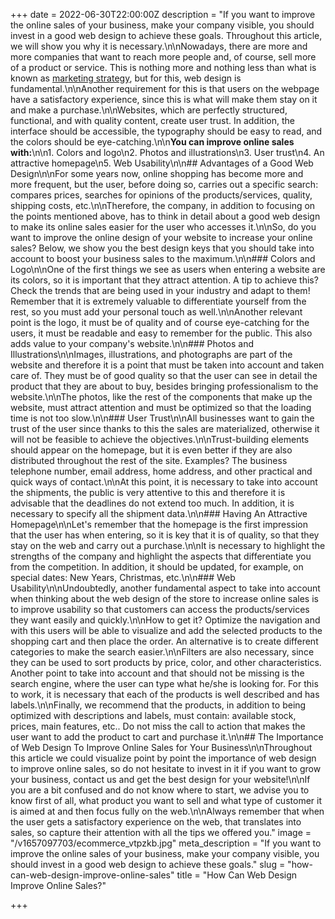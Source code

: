 +++
date = 2022-06-30T22:00:00Z
description = "If you want to improve the online sales of your business, make your company visible, you should invest in a good web design to achieve these goals. Throughout this article, we will show you why it is necessary.\n\nNowadays, there are more and more companies that want to reach more people and, of course, sell more of a product or service. This is nothing more and nothing less than what is known as [marketing strategy](https://aplazame.com/blog/estrategias-marketing/), but for this, web design is fundamental.\n\nAnother requirement for this is that users on the webpage have a satisfactory experience, since this is what will make them stay on it and make a purchase.\n\nWebsites, which are perfectly structured, functional, and with quality content, create user trust. In addition, the interface should be accessible, the typography should be easy to read, and the colors should be eye-catching.\n\n**You can improve online sales with:**\n\n1. Colors and logo\n2. Photos and illustrations\n3. User trust\n4. An attractive homepage\n5. Web Usability\n\n## Advantages of a Good Web Design\n\nFor some years now, online shopping has become more and more frequent, but the user, before doing so, carries out a specific search: compares prices, searches for opinions of the products/services, quality, shipping costs, etc.\n\nTherefore, the company, in addition to focusing on the points mentioned above, has to think in detail about a good web design to make its online sales easier for the user who accesses it.\n\nSo, do you want to improve the online design of your website to increase your online sales? Below, we show you the best design keys that you should take into account to boost your business sales to the maximum.\n\n### Colors and Logo\n\nOne of the first things we see as users when entering a website are its colors, so it is important that they attract attention. A tip to achieve this? Check the trends that are being used in your industry and adapt to them! Remember that it is extremely valuable to differentiate yourself from the rest, so you must add your personal touch as well.\n\nAnother relevant point is the logo, it must be of quality and of course eye-catching for the users, it must be readable and easy to remember for the public. This also adds value to your company's website.\n\n### Photos and Illustrations\n\nImages, illustrations, and photographs are part of the website and therefore it is a point that must be taken into account and taken care of. They must be of good quality so that the user can see in detail the product that they are about to buy, besides bringing professionalism to the website.\n\nThe photos, like the rest of the components that make up the website, must attract attention and must be optimized so that the loading time is not too slow.\n\n### User Trust\n\nAll businesses want to gain the trust of the user since thanks to this the sales are materialized, otherwise it will not be feasible to achieve the objectives.\n\nTrust-building elements should appear on the homepage, but it is even better if they are also distributed throughout the rest of the site. Examples? The business telephone number, email address, home address, and other practical and quick ways of contact.\n\nAt this point, it is necessary to take into account the shipments, the public is very attentive to this and therefore it is advisable that the deadlines do not extend too much. In addition, it is necessary to specify all the shipment data.\n\n### Having An Attractive Homepage\n\nLet's remember that the homepage is the first impression that the user has when entering, so it is key that it is of quality, so that they stay on the web and carry out a purchase.\n\nIt is necessary to highlight the strengths of the company and highlight the aspects that differentiate you from the competition. In addition, it should be updated, for example, on special dates: New Years, Christmas, etc.\n\n### Web Usability\n\nUndoubtedly, another fundamental aspect to take into account when thinking about the web design of the store to increase online sales is to improve usability so that customers can access the products/services they want easily and quickly.\n\nHow to get it? Optimize the navigation and with this users will be able to visualize and add the selected products to the shopping cart and then place the order. An alternative is to create different categories to make the search easier.\n\nFilters are also necessary, since they can be used to sort products by price, color, and other characteristics. Another point to take into account and that should not be missing is the search engine, where the user can type what he/she is looking for. For this to work, it is necessary that each of the products is well described and has labels.\n\nFinally, we recommend that the products, in addition to being optimized with descriptions and labels, must contain: available stock, prices, main features, etc.. Do not miss the call to action that makes the user want to add the product to cart and purchase it.\n\n## The Importance of Web Design To Improve Online Sales for Your Business\n\nThroughout this article we could visualize point by point the importance of web design to improve online sales, so do not hesitate to invest in it if you want to grow your business, contact us and get the best design for your website!\n\nIf you are a bit confused and do not know where to start, we advise you to know first of all, what product you want to sell and what type of customer it is aimed at and then focus fully on the web.\n\nAlways remember that when the user gets a satisfactory experience on the web, that translates into sales, so capture their attention with all the tips we offered you."
image = "/v1657097703/ecommerce_vtpzkb.jpg"
meta_description = "If you want to improve the online sales of your business, make your company visible, you should invest in a good web design to achieve these goals."
slug = "how-can-web-design-improve-online-sales"
title = "How Can Web Design Improve Online Sales?"

+++

